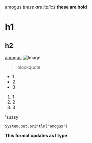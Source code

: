 amogus
*these are italics*
**these are bold**

# h1
## h2

[amogus](https://www.innersloth.com/games/among-us/)
![Image](https://i.kym-cdn.com/entries/icons/original/000/035/973/cover3.jpg)

> blockquote

* 1
* 2
* 3

1. 1
2. 2
3. 3

'sussy'

```
System.out.println("amogus")
```
**This format updates as I type**

